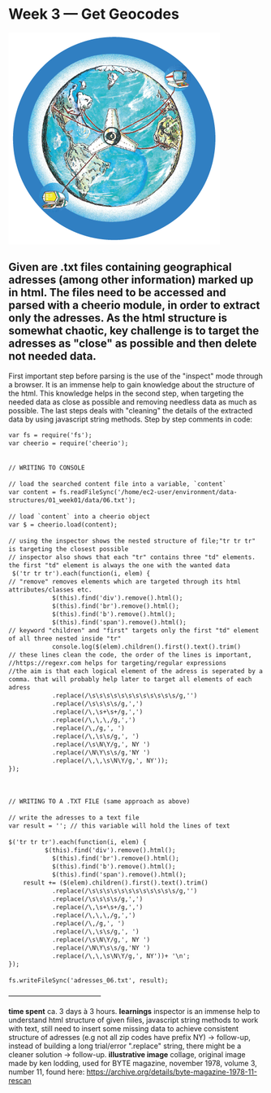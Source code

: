 Week 3 — Get Geocodes
==========================

![alt text](./illustrative_image_3.png)


## Given are .txt files containing geographical adresses (among other information) marked up in html. The files need to be accessed and parsed with a cheerio module, in order to extract only the adresses. As the html structure is somewhat chaotic, key challenge is to target the adresses as "close" as possible and then delete not needed data. 


First important step before parsing is the use of the "inspect" mode through a browser. It is an immense help to gain knowledge about the structure of the html. 
This knowledge helps in the second step, when targeting the needed data as close as possible and removing needless data as much as possible. 
The last steps deals with "cleaning" the details of the extracted data by using javascript string methods. 
Step by step comments in code: 

```
var fs = require('fs');
var cheerio = require('cheerio');


// WRITING TO CONSOLE

// load the searched content file into a variable, `content`
var content = fs.readFileSync('/home/ec2-user/environment/data-structures/01_week01/data/06.txt');

// load `content` into a cheerio object
var $ = cheerio.load(content);

// using the inspector shows the nested structure of file;"tr tr tr" is targeting the closest possible 
// inspector also shows that each "tr" contains three "td" elements. the first "td" element is always the one with the wanted data 
 $('tr tr tr').each(function(i, elem) {
// "remove" removes elements which are targeted through its html attributes/classes etc.  
            $(this).find('div').remove().html();
            $(this).find('br').remove().html();
            $(this).find('b').remove().html();
            $(this).find('span').remove().html();
// keyword "children" and "first" targets only the first "td" element of all three nested inside "tr"
            console.log($(elem).children().first().text().trim()
// these lines clean the code, the order of the lines is important,
//https://regexr.com helps for targeting/regular expressions
//the aim is that each logical element of the adress is seperated by a comma. that will probably help later to target all elements of each adress
            .replace(/\s\s\s\s\s\s\s\s\s\s\s\s/g,'')
            .replace(/\s\s\s\s/g,',')
            .replace(/\,\s+\s+/g,',')
            .replace(/\,\,\,/g,',')
            .replace(/\,/g,', ')
            .replace(/\,\s\s/g,', ')
            .replace(/\s\N\Y/g,', NY ')
            .replace(/\N\Y\s\s/g,'NY ')
            .replace(/\,\,\s\N\Y/g,', NY'));
});



// WRITING TO A .TXT FILE (same approach as above)

// write the adresses to a text file
var result = ''; // this variable will hold the lines of text

$('tr tr tr').each(function(i, elem) {
          $(this).find('div').remove().html();
            $(this).find('br').remove().html();
            $(this).find('b').remove().html();
            $(this).find('span').remove().html();
    result += ($(elem).children().first().text().trim()
            .replace(/\s\s\s\s\s\s\s\s\s\s\s\s/g,'')
            .replace(/\s\s\s\s/g,',')
            .replace(/\,\s+\s+/g,',')
            .replace(/\,\,\,/g,',')
            .replace(/\,/g,', ')
            .replace(/\,\s\s/g,', ')
            .replace(/\s\N\Y/g,', NY ')
            .replace(/\N\Y\s\s/g,'NY ')
            .replace(/\,\,\s\N\Y/g,', NY'))+ '\n';
});

fs.writeFileSync('adresses_06.txt', result);
```

––––––––––––––––––––––––––

**time spent**
ca. 3 days à 3 hours. 
**learnings**
inspector is an immense help to understand html structure of given fiiles, 
javascript string methods to work with text, 
still need to insert some missing data to achieve consistent structure of adresses (e.g not all zip codes have prefix NY) -> follow-up, 
instead of building a long trial/error ".replace" string, there might be a cleaner solution -> follow-up.
**illustrative image**
collage, original image made by ken lodding, 
used for BYTE magazine, 
november 1978, volume 3, number 11, 
found here: https://archive.org/details/byte-magazine-1978-11-rescan